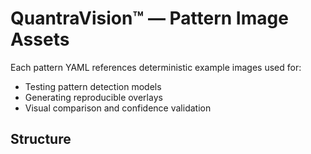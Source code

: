 # QuantraVision™ — Pattern Image Assets

Each pattern YAML references deterministic example images used for:
- Testing pattern detection models
- Generating reproducible overlays
- Visual comparison and confidence validation

## Structure
